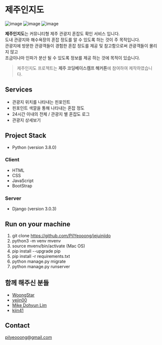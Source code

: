 
# **제주인지도**
![image](https://user-images.githubusercontent.com/69667560/150998744-e97da1ce-9bab-4491-bc2e-3f7ff2574b3f.png)
![image](https://user-images.githubusercontent.com/69667560/150998778-8d114523-b53b-43d5-9e2d-8ea0b2821116.png)
![image](https://user-images.githubusercontent.com/69667560/150998831-7e6960b1-ef41-4ac9-a451-d1e66a7e7092.png)

**제주인지도**는 커뮤니티형 제주 관광지 혼잡도 확인 서비스 입니다.  
도내 관광지와 해수욕장의 혼잡 정도를 알 수 있도록 하는 것이 주 목적입니다.  
관광지에 방문한 관광객들이 경험한 혼잡 정도를 제공 및 참고함으로써 관광객들이 몰리지 않고  
조금이나마 인파가 분산 될 수 있도록 정보를 제공 하는 것에 목적이 있습니다.  

> 제주인지도 프로젝트는 **제주 코딩베이스캠프 해커톤**에 참여하여 제작하였습니다.

  
## **Services**
- 관광지 위치를 나타내는 핀포인트
- 핀포인트 색깔을 통해 나타내는 혼잡 정도
- 24시간 이내의 전체 / 관광지 별 혼잡도 로그
- 관광지 상세보기


## **Project Stack**

- Python (version 3.8.0)

### Client

- HTML
- CSS
- JavaScript
- BootStrap

### Server

- Django (version 3.0.3)


## **Run on your machine**

1. git clone https://github.com/PilYeooong/jejuinjido
2. python3 -m venv mvenv
3. source mvenv/bin/activate (Mac OS)
4. pip install --upgrade pip
5. pip install -r requirements.txt
6. python manage.py migrate
7. python manage.py runserver


## **함께 해주신 분들**
- [WoongStar](https://github.com/Woongstar)
- [yejin00](https://github.com/yejin00)
- [Mike Dohyun Lim](https://github.com/mikeylim)
- [kjin41](https://github.com/kjin41)


## **Contact**
pilyeooong@gmail.com



